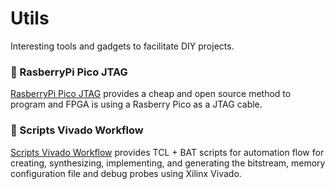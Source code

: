# Utils

Interesting tools and gadgets to facilitate DIY projects.

### 🔹 RasberryPi Pico JTAG

[RasberryPi Pico JTAG](JTAG_rp2040/xvc-pico.md) provides a cheap and open source method to program and FPGA is using a Rasberry Pico as a JTAG cable. 

### 🔹 Scripts Vivado Workflow

[Scripts Vivado Workflow](Scripts_Vivado_Workflow/vivado.md) provides TCL + BAT scripts for automation flow for creating, synthesizing, implementing, and generating the bitstream, memory configuration file and debug probes using Xilinx Vivado.